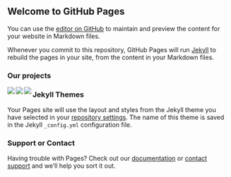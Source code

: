 ## Welcome to GitHub Pages

You can use the [editor on GitHub](https://github.com/XeraPlugins/XeraPlugins.github.io/edit/master/README.md) to maintain and preview the content for your website in Markdown files.

Whenever you commit to this repository, GitHub Pages will run [Jekyll](https://jekyllrb.com/) to rebuild the pages in your site, from the content in your Markdown files.

### Our projects

<a href="https://github.com/XeraPlugins/LeeesNC">
  <img align="left" src="https://github-readme-stats.vercel.app/api/pin/?username=xeraplugins&repo=leeesnc" />
</a>
<a href="https://github.com/XeraPlugins/LeeesNN">
  <img align="left" src="https://github-readme-stats.vercel.app/api/pin/?username=xeraplugins&repo=leeesnn" />
</a>
<a href="https://github.com/XeraPlugins/LeeesTablist">
  <img align="left" src="https://github-readme-stats.vercel.app/api/pin/?username=xeraplugins&repo=leeestablist" />
</a>


### Jekyll Themes

Your Pages site will use the layout and styles from the Jekyll theme you have selected in your [repository settings](https://github.com/XeraPlugins/XeraPlugins.github.io/settings). The name of this theme is saved in the Jekyll `_config.yml` configuration file.

### Support or Contact

Having trouble with Pages? Check out our [documentation](https://docs.github.com/categories/github-pages-basics/) or [contact support](https://github.com/contact) and we’ll help you sort it out.
